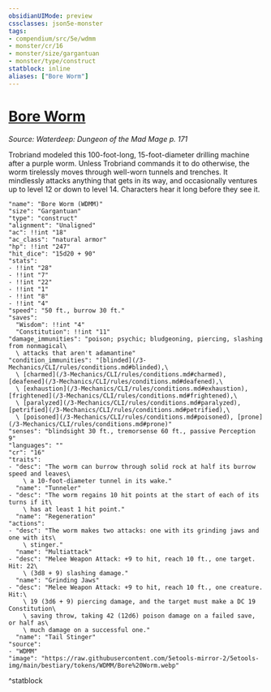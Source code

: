 ```yaml
---
obsidianUIMode: preview
cssclasses: json5e-monster
tags:
- compendium/src/5e/wdmm
- monster/cr/16
- monster/size/gargantuan
- monster/type/construct
statblock: inline
aliases: ["Bore Worm"]
---
```

# [Bore Worm](3-Mechanics\CLI\bestiary\construct/bore-worm-wdmm.md)
*Source: Waterdeep: Dungeon of the Mad Mage p. 171*  

Trobriand modeled this 100-foot-long, 15-foot-diameter drilling machine after a purple worm. Unless Trobriand commands it to do otherwise, the worm tirelessly moves through well-worn tunnels and trenches. It mindlessly attacks anything that gets in its way, and occasionally ventures up to level 12 or down to level 14. Characters hear it long before they see it.

```statblock
"name": "Bore Worm (WDMM)"
"size": "Gargantuan"
"type": "construct"
"alignment": "Unaligned"
"ac": !!int "18"
"ac_class": "natural armor"
"hp": !!int "247"
"hit_dice": "15d20 + 90"
"stats":
- !!int "28"
- !!int "7"
- !!int "22"
- !!int "1"
- !!int "8"
- !!int "4"
"speed": "50 ft., burrow 30 ft."
"saves":
  "Wisdom": !!int "4"
  "Constitution": !!int "11"
"damage_immunities": "poison; psychic; bludgeoning, piercing, slashing from nonmagical\
  \ attacks that aren't adamantine"
"condition_immunities": "[blinded](/3-Mechanics/CLI/rules/conditions.md#blinded),\
  \ [charmed](/3-Mechanics/CLI/rules/conditions.md#charmed), [deafened](/3-Mechanics/CLI/rules/conditions.md#deafened),\
  \ [exhaustion](/3-Mechanics/CLI/rules/conditions.md#exhaustion), [frightened](/3-Mechanics/CLI/rules/conditions.md#frightened),\
  \ [paralyzed](/3-Mechanics/CLI/rules/conditions.md#paralyzed), [petrified](/3-Mechanics/CLI/rules/conditions.md#petrified),\
  \ [poisoned](/3-Mechanics/CLI/rules/conditions.md#poisoned), [prone](/3-Mechanics/CLI/rules/conditions.md#prone)"
"senses": "blindsight 30 ft., tremorsense 60 ft., passive Perception 9"
"languages": ""
"cr": "16"
"traits":
- "desc": "The worm can burrow through solid rock at half its burrow speed and leaves\
    \ a 10-foot-diameter tunnel in its wake."
  "name": "Tunneler"
- "desc": "The worm regains 10 hit points at the start of each of its turns if it\
    \ has at least 1 hit point."
  "name": "Regeneration"
"actions":
- "desc": "The worm makes two attacks: one with its grinding jaws and one with its\
    \ stinger."
  "name": "Multiattack"
- "desc": "Melee Weapon Attack: +9 to hit, reach 10 ft., one target. Hit: 22\
    \ (3d8 + 9) slashing damage."
  "name": "Grinding Jaws"
- "desc": "Melee Weapon Attack: +9 to hit, reach 10 ft., one creature. Hit:\
    \ 19 (3d6 + 9) piercing damage, and the target must make a DC 19 Constitution\
    \ saving throw, taking 42 (12d6) poison damage on a failed save, or half as\
    \ much damage on a successful one."
  "name": "Tail Stinger"
"source":
- "WDMM"
"image": "https://raw.githubusercontent.com/5etools-mirror-2/5etools-img/main/bestiary/tokens/WDMM/Bore%20Worm.webp"
```
^statblock